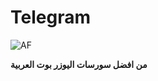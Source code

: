 # Telegram
![AF](https://telegra.ph/file/04b2f1f1c808dc49db35b.jpg)

**من افضل سورسات اليوزر بوت العربية**



